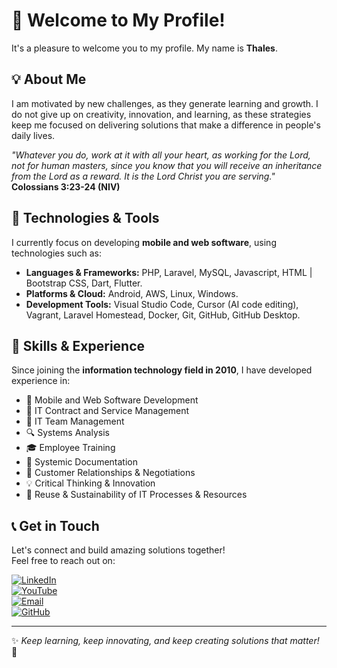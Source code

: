 # 👋 Welcome to My Profile!

It's a pleasure to welcome you to my profile. My name is **Thales**.

## 💡 About Me

I am motivated by new challenges, as they generate learning and growth. I do not give up on creativity, innovation, and learning, as these strategies keep me focused on delivering solutions that make a difference in people's daily lives.

_"Whatever you do, work at it with all your heart, as working for the Lord, not for human masters, since you know that you will receive an inheritance from the Lord as a reward. It is the Lord Christ you are serving."_  
**Colossians 3:23-24 (NIV)**

## 🚀 Technologies & Tools

I currently focus on developing **mobile and web software**, using technologies such as:
- **Languages & Frameworks:** PHP, Laravel, MySQL, Javascript, HTML | Bootstrap CSS, Dart, Flutter.
- **Platforms & Cloud:** Android, AWS, Linux, Windows.
- **Development Tools:** Visual Studio Code, Cursor (AI code editing), Vagrant, Laravel Homestead, Docker, Git, GitHub, GitHub Desktop.

## 🎯 Skills & Experience

Since joining the **information technology field in 2010**, I have developed experience in:
- 📱 Mobile and Web Software Development
- 📜 IT Contract and Service Management
- 👥 IT Team Management
- 🔍 Systems Analysis
- 🎓 Employee Training
- 📝 Systemic Documentation
- 🤝 Customer Relationships & Negotiations
- 💡 Critical Thinking & Innovation
- 🌱 Reuse & Sustainability of IT Processes & Resources

## 📞 Get in Touch

Let's connect and build amazing solutions together!  
Feel free to reach out on:

[![LinkedIn](https://img.shields.io/badge/LinkedIn-blue?style=flat-square&logo=linkedin)](https://www.linkedin.com/in/thalesbento/)  
[![YouTube](https://img.shields.io/badge/YouTube-red?style=flat-square&logo=youtube)](https://www.youtube.com/@thales-barbosa-bento)  
[![Email](https://img.shields.io/badge/Email-grey?style=flat-square&logo=gmail)](mailto:dev.tbarbosa.bento@gmail.com)  
[![GitHub](https://img.shields.io/badge/GitHub-black?style=flat-square&logo=github)](https://github.com/thalesbarbosab)  

---

✨ _Keep learning, keep innovating, and keep creating solutions that matter!_ 🚀  
